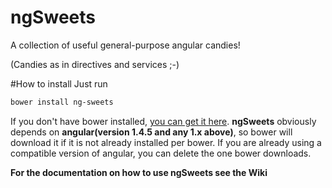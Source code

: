 # ngSweets
A collection of useful general-purpose angular candies!

(Candies as in directives and services ;-)

#How to install
Just run
```bash
bower install ng-sweets
```
If you don't have bower installed, [you can get it here](http://bower.io).
**ngSweets** obviously depends on **angular(version 1.4.5 and any 1.x above)**, so bower will download it if it is not already installed per bower. If you are already using a compatible version of angular, you can delete the one bower downloads.

**For the documentation on how to use ngSweets see the Wiki**
